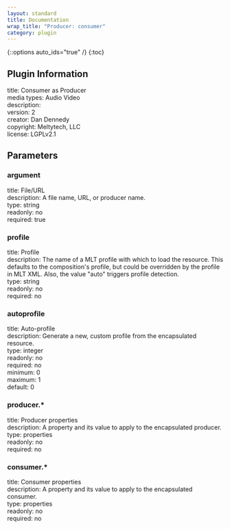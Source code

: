 ```yaml
---
layout: standard
title: Documentation
wrap_title: "Producer: consumer"
category: plugin
---
```

{::options auto_ids="true" /}
{:toc}

## Plugin Information

title: Consumer as Producer  
media types:
Audio  Video  
description:   
version: 2  
creator: Dan Dennedy  
copyright: Meltytech, LLC  
license: LGPLv2.1  

## Parameters

### argument

title: File/URL    
description:
A file name, URL, or producer name.  
type: string  
readonly: no  
required: true  

### profile

title: Profile    
description:
The name of a MLT profile with which to load the resource. This defaults to the composition&#39;s profile, but could be overridden by the profile in MLT XML. Also, the value &quot;auto&quot; triggers profile detection.  
type: string  
readonly: no  
required: no  

### autoprofile

title: Auto-profile    
description:
Generate a new, custom profile from the encapsulated resource.  
type: integer  
readonly: no  
required: no  
minimum: 0  
maximum: 1  
default: 0  

### producer.*

title: Producer properties    
description:
A property and its value to apply to the encapsulated producer.  
type: properties  
readonly: no  
required: no  

### consumer.*

title: Consumer properties    
description:
A property and its value to apply to the encapsulated consumer.  
type: properties  
readonly: no  
required: no  

